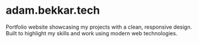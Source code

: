 # adam.bekkar.tech
Portfolio website showcasing my projects with a clean, responsive design. Built to highlight my skills and work using modern web technologies.
